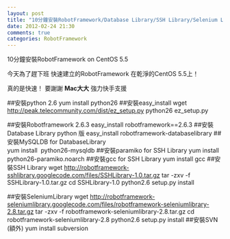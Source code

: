 ```yaml
---
layout: post
title: "10分鐘安裝RobotFramework/Database Library/SSH Library/Selenium Library on CentOS"
date: 2012-02-24 21:30
comments: true
categories: RobotFramework
---
```


10分鐘安裝RobotFramework on CentOS 5.5


今天為了趕下班 快速建立的RobotFramework 在乾淨的CentOS 5.5上！

真的是快速！ 要謝謝 __Mac大大__ 強力快手支援

##安裝python 2.6
  	yum install python26
##安裝easy_install
  	wget http://peak.telecommunity.com/dist/ez_setup.py
  	python26 ez_setup.py 
  	
<!--more-->

##安裝Robotframework 2.6.3
  	easy_install robotframework==2.6.3
##安裝Database Library python 版
  	easy_install robotframework-databaselibrary
##安裝MySQLDB for DatabaseLibrary  
  	yum install  python26-mysqldb
##安裝paramiko for SSH Library
  	yum install  python26-paramiko.noarch
##安裝gcc for SSH Library
	yum install gcc
##安裝SSH Library
  	wget http://robotframework-sshlibrary.googlecode.com/files/SSHLibrary-1.0.tar.gz
  	tar -zxv -f SSHLibrary-1.0.tar.gz 
  	cd SSHLibrary-1.0
  	python2.6 setup.py install
  	
##安裝SeleniumLibrary
	wget http://robotframework-seleniumlibrary.googlecode.com/files/robotframework-seleniumlibrary-2.8.tar.gz
	tar -zxv -f robotframework-seleniumlibrary-2.8.tar.gz
	cd robotframework-seleniumlibrary-2.8
	python2.6 setup.py install
##安裝SVN (額外)
  	yum install subversion

